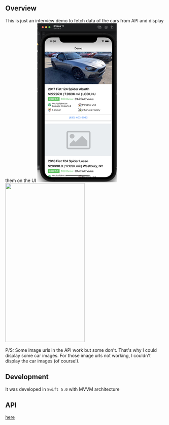 

## Overview
This is just an interview demo to fetch data of the cars from API and display them on the UI
<img src="gif/2.png" width="250" height="500">
 <img src="gif/1.gif" width="250" height="500">

P/S: Some image urls in the API work but some don't. That's why I could display some car images. For those image urls not working, I couldn't display the car images (of course!).

## Development
It was developed in `Swift 5.0` with MVVM architecture


## API
[here](https://carfax-for-consumers.firebaseio.com/assignment.json)

